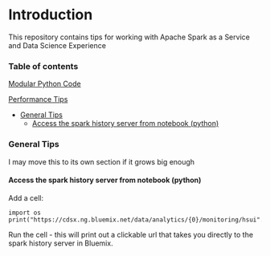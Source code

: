 # Introduction

This repository contains tips for working with Apache Spark as a Service and Data Science Experience

### Table of contents

[Modular Python Code](./modular_python_code/README.md)

[Performance Tips](./performance/README.md)

 - [General Tips](#general-tips)
   - [Access the spark history server from notebook (python)](#Access-the-spark-history-server-from-notebook-python)
 
### General Tips
I may move this to its own section if it grows big enough

#### Access the spark history server from notebook (python)

Add a cell:

```
import os
print("https://cdsx.ng.bluemix.net/data/analytics/{0}/monitoring/hsui".format(os.environ["NOTEBOOK_TENANT_ID"]))
```

Run the cell - this will print out a clickable url that takes you directly to the spark history server in Bluemix.


